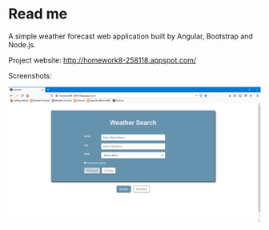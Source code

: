 # Read me

A simple weather forecast web application built by Angular, Bootstrap and Node.js.

Project website: http://homework8-258118.appspot.com/

Screenshots:

![](screenshot.png)

